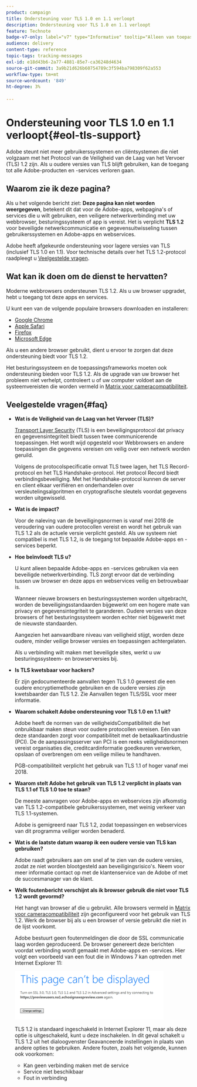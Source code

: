 ```yaml
---
product: campaign
title: Ondersteuning voor TLS 1.0 en 1.1 verloopt
description: Ondersteuning voor TLS 1.0 en 1.1 verloopt
feature: Technote
badge-v7-only: label="v7" type="Informative" tooltip="Alleen van toepassing op Campaign Classic v7"
audience: delivery
content-type: reference
topic-tags: tracking-messages
exl-id: e18d43b6-2a77-4881-85e7-ca36248d4634
source-git-commit: 3a9b21d626b60754789c3f594ba798309f62a553
workflow-type: tm+mt
source-wordcount: '849'
ht-degree: 3%

---
```


# Ondersteuning voor TLS 1.0 en 1.1 verloopt{#eol-tls-support}



Adobe steunt niet meer gebruikerssystemen en cliëntsystemen die niet volgzaam met het Protocol van de Veiligheid van de Laag van het Vervoer (TLS) 1.2 zijn. Als u oudere versies van TLS blijft gebruiken, kan de toegang tot alle Adobe-producten en -services verloren gaan.

## Waarom zie ik deze pagina?

Als u het volgende bericht ziet: **Deze pagina kan niet worden weergegeven**, betekent dit dat voor de Adobe-apps, webpagina&#39;s of services die u wilt gebruiken, een veiligere netwerkverbinding met uw webbrowser, besturingssysteem of app is vereist. Het is verplicht **TLS 1.2** voor beveiligde netwerkcommunicatie en gegevensuitwisseling tussen gebruikerssystemen en Adobe-apps en webservices.

Adobe heeft afgekeurde ondersteuning voor lagere versies van TLS (inclusief TLS 1.0 en 1.1). Voor technische details over het TLS 1.2-protocol raadpleegt u [Veelgestelde vragen](#faq).

## Wat kan ik doen om de dienst te hervatten?

Moderne webbrowsers ondersteunen TLS 1.2. Als u uw browser upgradet, hebt u toegang tot deze apps en services.

U kunt een van de volgende populaire browsers downloaden en installeren:

* [Google Chrome](https://www.google.com/chrome/)
* [Apple Safari](https://www.apple.com/safari/)
* [Firefox](https://www.mozilla.org/en-US/firefox/new/)
* [Microsoft Edge](https://www.microsoft.com/en-us/edge)

Als u een andere browser gebruikt, dient u ervoor te zorgen dat deze ondersteuning biedt voor TLS 1.2.

Het besturingssysteem en de toepassingsframeworks moeten ook ondersteuning bieden voor TLS 1.2. Als de upgrade van uw browser het probleem niet verhelpt, controleert u of uw computer voldoet aan de systeemvereisten die worden vermeld in [Matrix voor cameracompatibiliteit](../../rn/using/compatibility-matrix.md).

## Veelgestelde vragen{#faq}

* **Wat is de Veiligheid van de Laag van het Vervoer (TLS)?**

  [Transport Layer Security](https://en.wikipedia.org/wiki/Transport_Layer_Security) (TLS) is een beveiligingsprotocol dat privacy en gegevensintegriteit biedt tussen twee communicerende toepassingen. Het wordt wijd opgesteld voor Webbrowsers en andere toepassingen die gegevens vereisen om veilig over een netwerk worden geruild.

  Volgens de protocolspecificatie omvat TLS twee lagen, het TLS Record-protocol en het TLS Handshake-protocol. Het protocol Record biedt verbindingsbeveiliging. Met het Handshake-protocol kunnen de server en client elkaar verifiëren en onderhandelen over versleutelingsalgoritmen en cryptografische sleutels voordat gegevens worden uitgewisseld.

* **Wat is de impact?**

  Voor de naleving van de beveiligingsnormen is vanaf mei 2018 de veroudering van oudere protocollen vereist en wordt het gebruik van TLS 1.2 als de actuele versie verplicht gesteld. Als uw systeem niet compatibel is met TLS 1.2, is de toegang tot bepaalde Adobe-apps en -services beperkt.

* **Hoe beïnvloedt TLS u?**

  U kunt alleen bepaalde Adobe-apps en -services gebruiken via een beveiligde netwerkverbinding. TLS zorgt ervoor dat de verbinding tussen uw browser en deze apps en webservices veilig en betrouwbaar is.

  Wanneer nieuwe browsers en besturingssystemen worden uitgebracht, worden de beveiligingsstandaarden bijgewerkt om een hogere mate van privacy en gegevensintegriteit te garanderen. Oudere versies van deze browsers of het besturingssysteem worden echter niet bijgewerkt met de nieuwste standaarden.

  Aangezien het aanvaardbare niveau van veiligheid stijgt, worden deze oudere, minder veilige browser versies en toepassingen achtergelaten.

  Als u verbinding wilt maken met beveiligde sites, werkt u uw besturingssysteem- en browserversies bij.

* **Is TLS kwetsbaar voor hackers?**

  Er zijn gedocumenteerde aanvallen tegen TLS 1.0 geweest die een oudere encryptiemethode gebruiken en de oudere versies zijn kwetsbaarder dan TLS 1.2. Zie Aanvallen tegen TLS/SSL voor meer informatie.

* **Waarom schakelt Adobe ondersteuning voor TLS 1.0 en 1.1 uit?**

  Adobe heeft de normen van de veiligheidsCompatibiliteit die het onbruikbaar maken steun voor oudere protocollen vereisen. Eén van deze standaarden zorgt voor compatibiliteit met de betaalkaartindustrie (PCI). De de aanpassingsserver van PCI is een reeks veiligheidsnormen vereist organisaties die, creditcardinformatie goedkeuren verwerken, opslaan of overbrengen om een veilige milieu te handhaven.

  PGB-compatibiliteit verplicht het gebruik van TLS 1.1 of hoger vanaf mei 2018.

* **Waarom stelt Adobe het gebruik van TLS 1.2 verplicht in plaats van TLS 1.1 of TLS 1.0 toe te staan?**

  De meeste aanvragen voor Adobe-apps en webservices zijn afkomstig van TLS 1.2-compatibele gebruikerssystemen, met weinig verkeer van TLS 1.1-systemen.

  Adobe is gemigreerd naar TLS 1.2, zodat toepassingen en webservices van dit programma veiliger worden benaderd.

* **Wat is de laatste datum waarop ik een oudere versie van TLS kan gebruiken?**

  Adobe raadt gebruikers aan om snel af te zien van de oudere versies, zodat ze niet worden blootgesteld aan beveiligingsrisico&#39;s. Neem voor meer informatie contact op met de klantenservice van de Adobe of met de succesmanager van de klant.

* **Welk foutenbericht verschijnt als ik browser gebruik die niet voor TLS 1.2 wordt gevormd?**

  Het hangt van browser af die u gebruikt. Alle browsers vermeld in [Matrix voor cameracompatibiliteit](../../rn/using/compatibility-matrix.md) zijn geconfigureerd voor het gebruik van TLS 1.2. Werk de browser bij als u een browser of versie gebruikt die niet in de lijst voorkomt.

  Adobe bestuurt geen foutenmeldingen die door de SSL communicatie laag worden geproduceerd. De browser genereert deze berichten voordat verbinding wordt gemaakt met Adobe-apps en -services. Hier volgt een voorbeeld van een fout die in Windows 7 kan optreden met Internet Explorer 11:

  ![](assets/do-not-translate/page-not-displayed.png)

  TLS 1.2 is standaard ingeschakeld in Internet Explorer 11, maar als deze optie is uitgeschakeld, kunt u deze inschakelen. In dit geval schakelt u TLS 1.2 uit het dialoogvenster Geavanceerde instellingen in plaats van andere opties te gebruiken. Andere fouten, zoals het volgende, kunnen ook voorkomen:

   * Kan geen verbinding maken met de service
   * Service niet beschikbaar
   * Fout in verbinding
